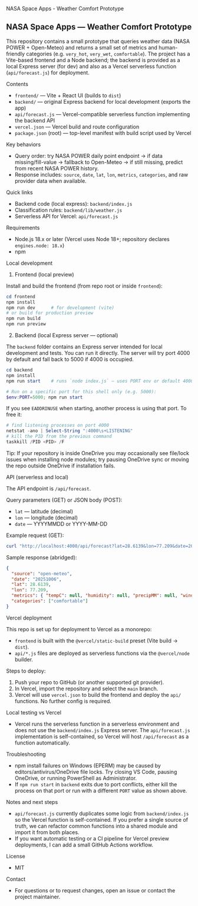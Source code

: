 NASA Space Apps - Weather Comfort Prototype
## NASA Space Apps — Weather Comfort Prototype

This repository contains a small prototype that queries weather data (NASA POWER + Open-Meteo) and returns a small set of metrics and human-friendly categories (e.g. `very_hot`, `very_wet`, `comfortable`). The project has a Vite-based frontend and a Node backend; the backend is provided as a local Express server (for dev) and also as a Vercel serverless function (`api/forecast.js`) for deployment.

Contents
- `frontend/` — Vite + React UI (builds to `dist`)
- `backend/` — original Express backend for local development (exports the app)
- `api/forecast.js` — Vercel-compatible serverless function implementing the backend API
- `vercel.json` — Vercel build and route configuration
- `package.json` (root) — top-level manifest with build script used by Vercel

Key behaviors
- Query order: try NASA POWER daily point endpoint → if data missing/fill-value → fallback to Open-Meteo → if still missing, predict from recent NASA POWER history.
- Response includes: `source`, `date`, `lat`, `lon`, `metrics`, `categories`, and raw provider data when available.

Quick links
- Backend code (local express): `backend/index.js`
- Classification rules: `backend/lib/weather.js`
- Serverless API for Vercel: `api/forecast.js`

Requirements
- Node.js 18.x or later (Vercel uses Node 18+; repository declares `engines.node: 18.x`)
- npm

Local development

1) Frontend (local preview)

Install and build the frontend (from repo root or inside `frontend`):

```powershell
cd frontend
npm install
npm run dev      # for development (vite)
# or build for production preview
npm run build
npm run preview
```

2) Backend (local Express server — optional)

The `backend` folder contains an Express server intended for local development and tests. You can run it directly. The server will try port 4000 by default and fall back to 5000 if 4000 is occupied.

```powershell
cd backend
npm install
npm run start    # runs `node index.js` — uses PORT env or default 4000 then fallback 5000

# Run on a specific port for this shell only (e.g. 5000):
$env:PORT=5000; npm run start
```

If you see `EADDRINUSE` when starting, another process is using that port. To free it:

```powershell
# find listening processes on port 4000
netstat -ano | Select-String ":4000\s+LISTENING"
# kill the PID from the previous command
taskkill /PID <PID> /F
```

Tip: If your repository is inside OneDrive you may occasionally see file/lock issues when installing node modules; try pausing OneDrive sync or moving the repo outside OneDrive if installation fails.

API (serverless and local)

The API endpoint is `/api/forecast`.

Query parameters (GET) or JSON body (POST):
- `lat` — latitude (decimal)
- `lon` — longitude (decimal)
- `date` — YYYYMMDD or YYYY-MM-DD

Example request (GET):

```powershell
curl "http://localhost:4000/api/forecast?lat=28.6139&lon=77.209&date=2025-10-06"
```

Sample response (abridged):

```json
{
  "source": "open-meteo",
  "date": "20251006",
  "lat": 28.6139,
  "lon": 77.209,
  "metrics": { "tempC": null, "humidity": null, "precipMM": null, "windKmh": null, "heatIndexC": null },
  "categories": ["comfortable"]
}
```

Vercel deployment

This repo is set up for deployment to Vercel as a monorepo:
- `frontend` is built with the `@vercel/static-build` preset (Vite build → `dist`).
- `api/*.js` files are deployed as serverless functions via the `@vercel/node` builder.

Steps to deploy:

1. Push your repo to GitHub (or another supported git provider).
2. In Vercel, import the repository and select the `main` branch.
3. Vercel will use `vercel.json` to build the frontend and deploy the `api/` functions. No further config is required.

Local testing vs Vercel
- Vercel runs the serverless function in a serverless environment and does not use the `backend/index.js` Express server. The `api/forecast.js` implementation is self-contained, so Vercel will host `/api/forecast` as a function automatically.

Troubleshooting
- npm install failures on Windows (EPERM) may be caused by editors/antivirus/OneDrive file locks. Try closing VS Code, pausing OneDrive, or running PowerShell as Administrator.
- If `npm run start` in `backend` exits due to port conflicts, either kill the process on that port or run with a different `PORT` value as shown above.

Notes and next steps
- `api/forecast.js` currently duplicates some logic from `backend/index.js` so the Vercel function is self-contained. If you prefer a single source of truth, we can refactor common functions into a shared module and import it from both places.
- If you want automatic testing or a CI pipeline for Vercel preview deployments, I can add a small GitHub Actions workflow.

License
- MIT

Contact
- For questions or to request changes, open an issue or contact the project maintainer.

